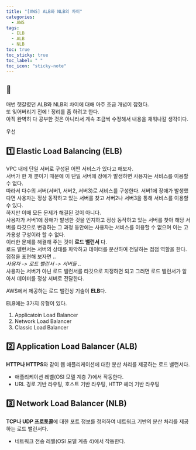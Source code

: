 ```yaml
---
title: "[AWS] ALB와 NLB의 차이"
categories:
  - AWS 
tags:
  - ELB
  - ALB
  - NLB
toc: true
toc_sticky: true
toc_label: " "
toc_icon: "sticky-note"
---
```


## 💭
매번 헷갈렸던 ALB와 NLB의 차이에 대해 아주 조금 개념이 잡혔다.  
또 잊어버리기 전에 ! 정리를 좀 하려고 한다.  
아직 완벽히 다 공부한 것은 아니라서 계속 조금씩 수정해서 내용을 채워나갈 생각이다.   

우선
## 1️⃣ Elastic Load Balancing (ELB)
VPC 내에 단일 서버로 구성된 어떤 서비스가 있다고 해보자.  
서버가 한 개 뿐이기 때문에 이 단일 서버에 장애가 발생하면 사용자는 서비스를 이용할 수 없다.  
따라서 다수의 서버(서버1, 서버2, 서버3)로 서비스를 구성한다. 서버1에 장애가 발생했다면 사용자는 정상 동작하고 있는 서버를 찾고 서버2나 서버3을 통해 서비스를 이용할 수 있다.  
하지만 이때 모든 문제가 해결된 것이 아니다.  
사용자가 서버1에 장애가 발생한 것을 인지하고 정상 동작하고 있는 서버를 찾아 해당 서버를 타깃으로 변경하는 그 과정 동안에는 사용자는 서비스를 이용할 수 없으며 이는 고가용성 구성이라 할 수 없다.  
이러한 문제를 해결해 주는 것이 **로드 밸런서** 다.  
로드 밸런서는 서버의 상태를 파악하고 데이터를 분산하여 전달하는 접점 역할을 한다. 접점을 표현해 보자면 ..  
*사용자 -> 로드 밸런서 -> 서버들 ..*  
사용자는 서버가 아닌 로드 밸런서를 타깃으로 지정하면 되고 그러면 로드 밸런서가 알아서 데이터를 정상 서버로 전달한다.  

AWS에서 제공하는 로드 밸런싱 기술이 **ELB**다. 

ELB에는 3가지 유형이 있다.
1. Applicatoin Load Balancer
2. Network Load Balancer
3. Classic Load Balancer

## 2️⃣ Application Load Balancer (ALB)
**HTTP나 HTTPS**와 같이 웹 애플리케이션에 대한 분산 처리를 제공하는 로드 밸런서다.  
- 애플리케이션 레벨(OSI 모델 계층 7)에서 작동한다.  
- URL 경로 기반 라우팅, 호스트 기반 라우팅, HTTP 헤더 기반 라우팅

## 3️⃣ Network Load Balancer (NLB)
**TCP나 UDP 프로토콜**에 대한 포트 정보를 정의하여 네트워크 기반의 분산 처리를 제공하는 로드 밸런서다. 
- 네트워크 전송 레벨(OSI 모델 계층 4)에서 작동한다.

